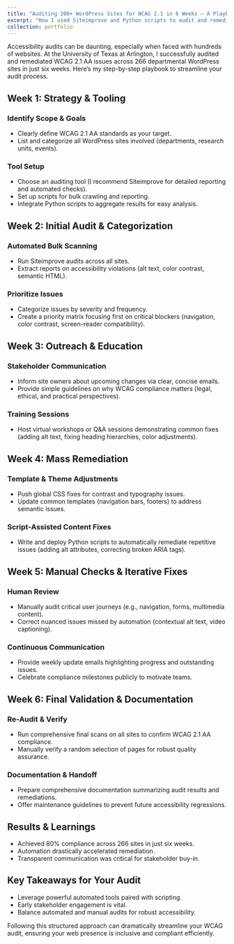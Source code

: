 ```yaml
---
title: "Auditing 200+ WordPress Sites for WCAG 2.1 in 6 Weeks – A Playbook"
excerpt: "How I used Siteimprove and Python scripts to audit and remediate hundreds of WordPress sites."
collection: portfolio
---
```


Accessibility audits can be daunting, especially when faced with hundreds of websites. At the University of Texas at Arlington, I successfully audited and remediated WCAG 2.1 AA issues across 266 departmental WordPress sites in just six weeks. Here’s my step-by-step playbook to streamline your audit process.

## Week 1: Strategy & Tooling

### Identify Scope & Goals
- Clearly define WCAG 2.1 AA standards as your target.
- List and categorize all WordPress sites involved (departments, research units, events).

### Tool Setup
- Choose an auditing tool (I recommend Siteimprove for detailed reporting and automated checks).
- Set up scripts for bulk crawling and reporting.
- Integrate Python scripts to aggregate results for easy analysis.

## Week 2: Initial Audit & Categorization

### Automated Bulk Scanning
- Run Siteimprove audits across all sites.
- Extract reports on accessibility violations (alt text, color contrast, semantic HTML).

### Prioritize Issues
- Categorize issues by severity and frequency.
- Create a priority matrix focusing first on critical blockers (navigation, color contrast, screen-reader compatibility).

## Week 3: Outreach & Education

### Stakeholder Communication
- Inform site owners about upcoming changes via clear, concise emails.
- Provide simple guidelines on why WCAG compliance matters (legal, ethical, and practical perspectives).

### Training Sessions
- Host virtual workshops or Q&A sessions demonstrating common fixes (adding alt text, fixing heading hierarchies, color adjustments).

## Week 4: Mass Remediation

### Template & Theme Adjustments
- Push global CSS fixes for contrast and typography issues.
- Update common templates (navigation bars, footers) to address semantic issues.

### Script-Assisted Content Fixes
- Write and deploy Python scripts to automatically remediate repetitive issues (adding alt attributes, correcting broken ARIA tags).

## Week 5: Manual Checks & Iterative Fixes

### Human Review
- Manually audit critical user journeys (e.g., navigation, forms, multimedia content).
- Correct nuanced issues missed by automation (contextual alt text, video captioning).

### Continuous Communication
- Provide weekly update emails highlighting progress and outstanding issues.
- Celebrate compliance milestones publicly to motivate teams.

## Week 6: Final Validation & Documentation

### Re-Audit & Verify
- Run comprehensive final scans on all sites to confirm WCAG 2.1 AA compliance.
- Manually verify a random selection of pages for robust quality assurance.

### Documentation & Handoff
- Prepare comprehensive documentation summarizing audit results and remediations.
- Offer maintenance guidelines to prevent future accessibility regressions.

## Results & Learnings
- Achieved 80% compliance across 266 sites in just six weeks.
- Automation drastically accelerated remediation.
- Transparent communication was critical for stakeholder buy-in.

## Key Takeaways for Your Audit
- Leverage powerful automated tools paired with scripting.
- Early stakeholder engagement is vital.
- Balance automated and manual audits for robust accessibility.

Following this structured approach can dramatically streamline your WCAG audit, ensuring your web presence is inclusive and compliant efficiently.
